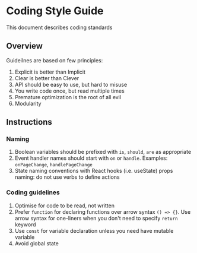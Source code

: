 # Coding Style Guide

This document describes coding standards

## Overview

Guideilnes are based on few principles:

1. Explicit is better than Implicit
2. Clear is better than Clever
3. API should be easy to use, but hard to misuse
4. You write code once, but read multiple times
5. Premature optimization is the root of all evil
6. Modularity

## Instructions

### Naming

1. Boolean variables should be prefixed with `is`, `should`, `are` as appropriate
2. Event handler names should start with `on` or `handle`. Examples: `onPageChange`, `handlePageChange`
3. State naming conventions with React hooks (i.e. useState)
   props naming: do not use verbs to define actions

### Coding guidelines

1. Optimise for code to be read, not written
2. Prefer `function` for declaring functions over arrow syntax `() => {}`. Use arrow syntax for one-liners when you don't need to specify `return` keyword
3. Use `const` for variable declaration unless you need have mutable variable
4. Avoid global state
